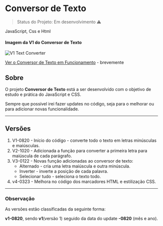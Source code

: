 # Conversor de Texto
> Status do Projeto: Em desenvolvimento :warning:

JavaScript, Css e Html

#### **Imagem da V1 do Conversor de Texto**
![V1 Text Converter](https://github.com/imarcaos/Text-Modification/blob/master/img/conversor-texto-marcaos-v1.png?raw=true "V1 Text Converter")

<a href="http://melomarcos.com/text-converter.html" target="_blank">Ver o Conversor de Texto em Funcionamento</a> - brevemente

## Sobre

O projeto **Conversor de Texto** está a ser desenvolvido com o objetivo de estudo e prática do JavaScript e CSS.

Sempre que possível irei fazer updates no código, seja para o melhorar ou para adicionar novas funcionalidade.

***
## Versões
1. V1-0820 - Início do código - converte todo o texto em letras minúsculas e maiúsculas.
2. V2-1020 - Adicionada a função para converter a primeira letra para maiúscula de cada parágrafo.
3. V3-0122 - Novas função adicionadas ao conversor de texto:
    - Alternado - cria uma letra maiúscula e outra minúscula.
    - Inverter - inverte a posição de cada palavra.
    - Selecionar tudo - seleciona o texto todo.
4. v4-0323 - Melhora no código dos marcadores HTML e estilização CSS.
***
### Observação
As versões estão classificadas da seguinte forma:

**v1-0820**, sendo  **v1**(versão 1) seguido da data do update **-0820** (mês e ano).


